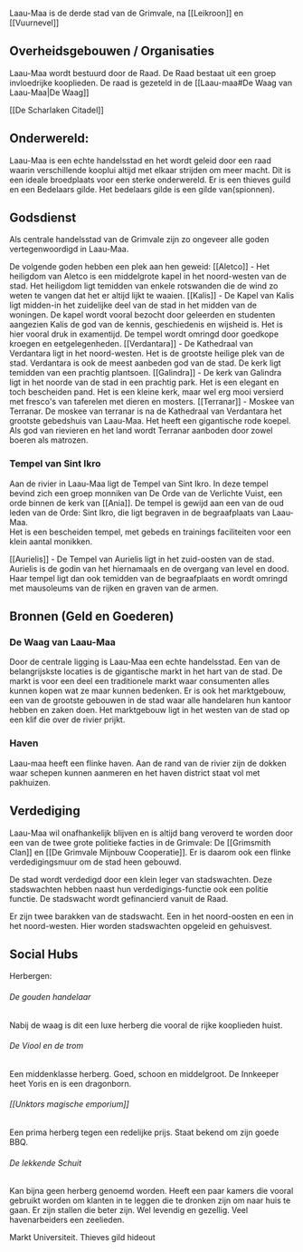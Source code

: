 Laau-Maa is de derde stad van de Grimvale, na [[Leikroon]] en [[Vuurnevel]]


## Overheidsgebouwen / Organisaties
Laau-Maa wordt bestuurd door de Raad. De Raad bestaat uit een groep invloedrijke kooplieden. De raad is gezeteld in de [[Laau-maa#De Waag van Laau-Maa|De Waag]]

[[De Scharlaken Citadel]]



## Onderwereld:
Laau-Maa is een echte handelsstad en het wordt geleid door een raad waarin verschillende kooplui altijd met elkaar strijden om meer macht. Dit is een ideale broedplaats voor een sterke onderwereld. Er is een thieves guild en een Bedelaars gilde. Het bedelaars gilde is een gilde van(spionnen).

## Godsdienst
Als centrale handelsstad van de Grimvale zijn zo ongeveer alle goden vertegenwoordigd in Laau-Maa. 

De volgende goden hebben een plek aan hen geweid:
[[Aletco]] - Het heiligdom van Aletco is een middelgrote kapel in het noord-westen van de stad. Het heiligdom ligt temidden van enkele rotswanden die de wind zo weten te vangen dat het er altijd lijkt te waaien.
[[Kalis]] - De Kapel van Kalis ligt midden-in het zuidelijke deel van de stad in het midden van de woningen. De kapel wordt vooral bezocht door geleerden en studenten aangezien Kalis de god van de kennis, geschiedenis en wijsheid is. Het is hier vooral druk in examentijd. De tempel wordt omringd door goedkope kroegen en eetgelegenheden.
[[Verdantara]] - De Kathedraal van Verdantara ligt in het noord-westen. Het is de grootste heilige plek van de stad. Verdantara is ook de meest aanbeden god van de stad. De kerk ligt temidden van een prachtig plantsoen.
[[Galindra]] - De kerk van Galindra ligt in het noorde van de stad in een prachtig park. Het is een elegant en toch bescheiden pand. Het is een kleine kerk, maar wel erg mooi versierd met fresco's van taferelen met dieren en mosters.
[[Terranar]] - Moskee van Terranar. De moskee van terranar is na de Kathedraal van Verdantara het grootste gebedshuis van Laau-Maa. Het heeft een gigantische rode koepel. Als god van rievieren en het land wordt Terranar aanboden door zowel boeren als matrozen.

### Tempel van Sint Ikro
Aan de rivier in Laau-Maa ligt de Tempel van Sint Ikro. In deze tempel bevind zich een groep monniken van De Orde van de Verlichte Vuist, een orde binnen de kerk van [[Ania]]. De tempel is gewijd aan een van de oud leden van de Orde: Sint Ikro, die ligt begraven in de begraafplaats van Laau-Maa.  
Het is een bescheiden tempel, met gebeds en trainings faciliteiten voor een klein aantal monikken. 

[[Aurielis]] - De Tempel van Aurielis ligt in het zuid-oosten van de stad. Aurielis is de godin van het hiernamaals en de overgang van level en dood. Haar tempel ligt dan ook temidden van de begraafplaats en wordt omringd met mausoleums van de rijken en graven van de armen.



## Bronnen (Geld en Goederen)
### De Waag van Laau-Maa
Door de centrale ligging is Laau-Maa een echte handelsstad. Een van de belangrijskste locaties is de gigantische markt in het hart van de stad. De markt is voor een deel een traditionele markt waar consumenten alles kunnen kopen wat ze maar kunnen bedenken. Er is ook het marktgebouw, een van de grootste gebouwen in de stad waar alle handelaren hun kantoor hebben en zaken doen. Het marktgebouw ligt in het westen van de stad op een klif die over de rivier prijkt.

### Haven
Laau-maa heeft een flinke haven. Aan de rand van de rivier zijn de dokken waar schepen kunnen aanmeren en het haven district staat vol met pakhuizen.

## Verdediging
Laau-Maa wil onafhankelijk blijven en is altijd bang veroverd te worden door een van de twee grote politieke facties in de Grimvale: De [[Grimsmith Clan]] en [[De Grimvale Mijnbouw Cooperatie]]. Er is daarom ook een flinke verdedigingsmuur om de stad heen gebouwd. 

De stad wordt verdedigd door een klein leger van stadswachten. Deze stadswachten hebben naast hun verdedigings-functie ook een politie functie. De stadswacht wordt gefinancierd vanuit de Raad.

Er zijn twee barakken van de stadswacht. Een in het noord-oosten en een in het noord-westen. Hier worden stadswachten opgeleid en gehuisvest.

## Social Hubs
Herbergen:
###### De gouden handelaar
Nabij de waag is dit een luxe herberg die vooral de rijke kooplieden huist.
###### De Viool en de trom
Een middenklasse herberg. Goed, schoon en middelgroot. De Innkeeper heet Yoris en is een dragonborn.
###### [[Unktors magische emporium]]
Een prima herberg tegen een redelijke prijs. Staat bekend om zijn goede BBQ.
###### De lekkende Schuit
Kan bijna geen herberg genoemd worden. Heeft een paar kamers die vooral gebruikt worden om klanten in te leggen die te dronken zijn om naar huis te gaan. Er zijn stallen die beter zijn. Wel levendig en gezellig. Veel havenarbeiders een zeelieden.


Markt
Universiteit.
Thieves gild hideout





